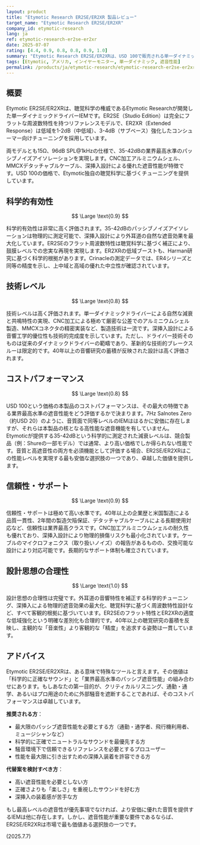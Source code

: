 ```yaml
---
layout: product
title: "Etymotic Research ER2SE/ER2XR 製品レビュー"
target_name: "Etymotic Research ER2SE/ER2XR"
company_id: etymotic-research
lang: ja
ref: etymotic-research-er2se-er2xr
date: 2025-07-07
rating: [4.4, 0.9, 0.8, 0.8, 0.9, 1.0]
summary: "Etymotic Research ER2SE/ER2XRは、USD 100で販売される単一ダイナミックドライバーIEMです。最大の特徴は、科学的に証明された業界最高水準の35-42dBのパッシブノイズアイソレーション性能にあります。音質だけならより安価な選択肢も存在しますが、この遮音性能をこの価格で実現する製品は他に類を見ません。そのため、外部騒音の遮断を必要とするユーザーにとっては卓越した価値を提供します。技術的完成度と信頼性も高く評価されています。"
tags: [Etymotic, アメリカ, インイヤーモニター, 単一ダイナミック, 遮音性能]
permalink: /products/ja/etymotic-research/etymotic-research-er2se-er2xr/
---
```


## 概要

Etymotic ER2SE/ER2XRは、聴覚科学の権威であるEtymotic Researchが開発した単一ダイナミックドライバーIEMです。ER2SE（Studio Edition）は完全にフラットな周波数特性を持つリファレンスモデルで、ER2XR（Extended Response）は低域を1-2dB（中低域）、3-4dB（サブベース）強化したコンシューマー向けチューニングを採用しています。

両モデルとも15Ω、96dB SPL@1kHzの仕様で、35-42dBの業界最高水準のパッシブノイズアイソレーションを実現します。CNC加工アルミニウムシェル、MMCXデタッチャブルケーブル、深挿入設計による優れた遮音性能が特徴です。USD 100の価格で、Etymotic独自の聴覚科学に基づくチューニングを提供しています。

## 科学的有効性

$$ \Large \text{0.9} $$

科学的有効性は非常に高く評価されます。35-42dBのパッシブノイズアイソレーションは物理的に測定可能で、深挿入設計により外耳道の自然な遮音効果を最大化しています。ER2SEのフラット周波数特性は聴覚科学に基づく補正により、鼓膜レベルでの忠実な再現を実現します。ER2XRの低域ブーストも、Harman研究に基づく科学的根拠があります。Crinacleの測定データでは、ER4シリーズと同等の精度を示し、上中域と高域の優れた中立性が確認されています。

## 技術レベル

$$ \Large \text{0.8} $$

技術レベルは高く評価されます。単一ダイナミックドライバーによる自然な減衰と共鳴特性の実現、CNC加工による極めて厳密な公差でのアルミニウムシェル製造、MMCXコネクタの精密実装など、製造技術は一流です。深挿入設計による音響工学的優位性も技術的完成度を示しています。ただし、ドライバー技術そのものは従来のダイナミックドライバーの範疇であり、革新的な技術的ブレークスルーは限定的です。40年以上の音響研究の蓄積が反映された設計は高く評価されます。

## コストパフォーマンス

$$ \Large \text{0.8} $$

USD 100という価格の本製品のコストパフォーマンスは、その最大の特徴である業界最高水準の遮音性能をどう評価するかで決まります。7Hz Salnotes Zero（約USD 20）のように、音質面で同等レベルのIEMははるかに安価に存在しますが、それらは本製品の核となる高性能な遮音機能を有していません。Etymoticが提供する35-42dBという科学的に測定された減衰レベルは、競合製品（例：Shureの一部モデル）では通常、より高い価格でしか得られない性能です。音質と高遮音性の両方を必須機能として評価する場合、ER2SE/ER2XRはこの性能レベルを実現する最も安価な選択肢の一つであり、卓越した価値を提供します。

## 信頼性・サポート

$$ \Large \text{0.9} $$

信頼性・サポートは極めて高い水準です。40年以上の企業歴と米国製造による品質一貫性、2年間の製造欠陥保証、デタッチャブルケーブルによる長期使用対応など、信頼性は業界最高クラスです。CNC加工アルミニウムシェルの耐久性も優れており、深挿入設計により物理的損傷リスクも最小化されています。ケーブルのマイクロフォニクス（取り扱いノイズ）の報告があるものの、交換可能な設計により対応可能です。長期的なサポート体制も確立されています。

## 設計思想の合理性

$$ \Large \text{1.0} $$

設計思想の合理性は完璧です。外耳道の音響特性を補正する科学的チューニング、深挿入による物理的遮音効果の最大化、聴覚科学に基づく周波数特性設計など、すべて客観的根拠に基づいています。ER2SEのフラット特性とER2XRの適度な低域強化という明確な差別化も合理的です。40年以上の聴覚研究の蓄積を反映し、主観的な「音楽性」より客観的な「精度」を追求する姿勢は一貫しています。

## アドバイス

Etymotic ER2SE/ER2XRは、ある意味で特殊なツールと言えます。その価値は「科学的に正確なサウンド」と「業界最高水準のパッシブ遮音性能」の組み合わせにあります。もしあなたの第一目的が、クリティカルリスニング、通勤・通学、あるいはプロ用途のために外部騒音を遮断することであれば、そのコストパフォーマンスは卓越しています。

**推奨される方**：
- 最大限のパッシブ遮音性能を必要とする方（通勤・通学者、飛行機利用者、ミュージシャンなど）
- 科学的に正確でニュートラルなサウンドを最優先する方
- 騒音環境下で信頼できるリファレンスを必要とするプロユーザー
- 性能を最大限に引き出すための深挿入装着を許容できる方

**代替案を検討すべき方**：
- 高い遮音性能を必要としない方
- 正確さよりも「楽しさ」を重視したサウンドを好む方
- 深挿入の装着感が苦手な方

もし最高レベルの遮音性が優先事項でなければ、より安価に優れた音質を提供するIEMは他に存在します。しかし、遮音性能が重要な要件であるならば、ER2SE/ER2XRは市場で最も価値ある選択肢の一つです。

(2025.7.7)